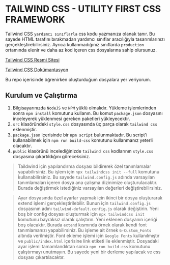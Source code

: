 # TAILWIND CSS - UTILITY FIRST CSS FRAMEWORK

Tailwind CSS `yardımcı sınıflarla` css kodu yazmanıza olanak tanır. Bu sayede HTML tarafını bırakmadan yardımcı sınıflar aracılığıyla tasarımlarınızı gerçekleştirebilirsiniz. Ayrıca kullanmadığınız sınıflarda `production` ortamında elenir ve daha az kod içeren css dosyalarına sahip olursunuz.

[Tailwind CSS Resmi Sitesi](https://tailwindcss.com/)

[Tailwind CSS Dokümantasyon](https://tailwindcss.com/docs)

Bu repo içerisinde öğrenirken oluşturduğum dosyalara yer veriyorum.

## Kurulum ve Çalıştırma
1. Bilgisayarınızda `NodeJS` ve `NPM` yüklü olmalıdır. Yükleme işlemlerinden sonra `npm install` komutunu kullanın. Bu komut `package.json` dosyasını inceleyerek yüklenmesi gereken paketleri yükleyecektir. 
2. `src` klasöründeki `style.css` dosyasında üç parça olarak `tailwind css` eklenmiştir.
3. `package.json` içerisinde bir `npm script` bulunmaktadır. Bu script'i kullanabilmek için `npm run build-css` komutunu kullanmanız yeterli olacaktır.
4. `public` klasörünü incelediğinizde `tailwind css` kodlarının `style.css` dosyasına çıkartıldığını göreceksiniz.

> Taildwind için yapılandırma dosyası bildirerek özel tanımlamalar yapabilirsiniz. Bu işlem için `npx tailwindcss init --full` komutunu kullanabilirsiniz. Bu sayede `tailwind.config.js` adında varsayılan tanımlamaları içeren dosya ana çalışma dizinimize oluşturulacaktır. Burada değiştirmek istediğiniz varsayılan değerleri değiştirebilirsiniz.

> Ayar dosyasında özel ayarlar yapmak için ikinci bir dosya oluşturarak extend işlemi gerçekleştirilebilir. Bunun için `tailwind.config.js` dosyasının adını `tailwind-default.config.js` olarak değiştirin. Yeni boş bir config dosyası oluşturmak için `npx tailwindcss init` komutunu bayraksız olarak çalıştırın. Yeni eklenen dosyanın içeriği boş olacaktır. Burada `extend` kısmında örnek olarak kendi font tanımlamanızı yapabilirsiniz. Bu işleme ait örnek `6-Custom_Fonts` altında verilmiştir. Font ekleme işlemi için `Google Fonts` kullanılmıştır ve `public/index.html` içerisine link etiketi ile eklenmiştir. Dosyadaki ayar işlemi tamamlandıktan sonra `npm run build-css` komutunu çalıştırmayı unutmayın. Bu sayede yeni bir derleme yapılacak ve css dosyası çıkartılacaktır.